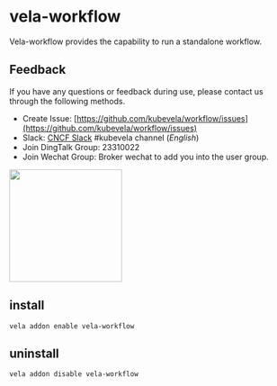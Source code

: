 # vela-workflow

Vela-workflow provides the capability to run a standalone workflow.

## Feedback

If you have any questions or feedback during use, please contact us through the following methods.

- Create Issue: [https://github.com/kubevela/workflow/issues](https://github.com/kubevela/workflow/issues)
- Slack: [CNCF Slack](https://slack.cncf.io/) #kubevela channel (_English_)
- Join DingTalk Group: 23310022
- Join Wechat Group: Broker wechat to add you into the user group.
<img src="https://static.kubevela.net/images/barnett-wechat.jpg" width="200" />

## install

```shell
vela addon enable vela-workflow
```

## uninstall

```shell
vela addon disable vela-workflow
```
